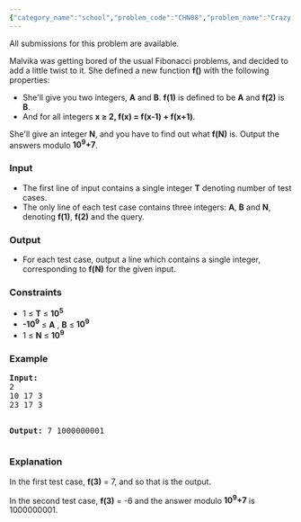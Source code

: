 ```yaml
---
{"category_name":"school","problem_code":"CHN08","problem_name":"Crazy Malvika discovers Crazy Fibonacci function","languages_supported":{"0":"C","1":"CPP14","2":"JAVA"},"max_timelimit":2,"source_sizelimit":50000,"problem_author":"admin2","problem_tester":null,"date_added":"17-01-2016","tags":{"0":"acm15chn","1":"admin2","2":"modulo","3":"recurrence"},"time":{"view_start_date":1453546800,"submit_start_date":1453546800,"visible_start_date":1453546800,"end_date":1735669800},"layout":"problem"}
---
```

<span class="solution-visible-txt">All submissions for this problem are available.</span><p>
Malvika was getting bored of the usual Fibonacci problems, and decided to add a little twist to it. She defined a new function <b>f()</b> with the following properties:
</p>

<ul>
<li>She'll give you two integers, <b>A</b> and <b>B</b>. <b>f(1)</b> is defined to be <b>A</b> and <b>f(2)</b> is <b>B</b>.</li>

<li>
And for all integers <b>x &ge; 2, f(x) = f(x-1) + f(x+1)</b>.</li>
</ul>

<p>
She'll give an integer <b>N</b>, and you have to find out what <b>f(N)</b> is. Output the answers modulo <b>10<sup>9</sup>+7</b>.
</p>

<h3>Input</h3>
<ul>
<li>The first line of input contains a single integer <b>T</b> denoting number of test cases.</li>
<li>The only line of each test case contains three integers: <b>A</b>, <b>B</b> and <b>N</b>, denoting <b>f(1)</b>, <b>f(2)</b> and the query.</li>
</ul>

<h3>Output</h3>
<ul>
<li>For each test case, output a line which contains a single integer, corresponding to <b>f(N)</b> for the given input.</li>
</ul>
</ul>


<h3>Constraints</h3>
<ul>
<li>1 &le; <b>T</b> &le; <b>10<sup>5</sup></b></li>
<li><b>-10<sup>9</sup></b> &le; <b>A</b> , <b>B</b> &le; <b>10<sup>9</sup></b></li>
<li>1 &le; <b>N</b> &le; <b>10<sup>9</sup></b></li>
</ul>


<h3>Example</h3>
<pre><b>Input:</b>
2
10 17 3
23 17 3


<b>Output:</b>
7
1000000001
</pre>

<h3>Explanation</h3>
<p>
In the first test case, <b>f(3)</b> = 7, and so that is the output.
</p>
<p>
In the second test case, <b>f(3)</b> = -6 and the answer modulo <b>10<sup>9</sup>+7</b> is 1000000001.
</p>